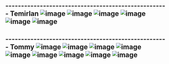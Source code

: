 ---------------------------------------------------- Temirlan
![image](https://user-images.githubusercontent.com/68343687/111901079-062c6b80-8a60-11eb-89fb-b034229a667f.png)
![image](https://user-images.githubusercontent.com/68343687/111901086-0b89b600-8a60-11eb-9dcf-76d1e3a4cfd7.png)
![image](https://user-images.githubusercontent.com/68343687/111901093-12b0c400-8a60-11eb-9760-79abfb9e00b4.png)
![image](https://user-images.githubusercontent.com/68343687/111901097-180e0e80-8a60-11eb-8a7d-c5542c3d4ed7.png)
![image](https://user-images.githubusercontent.com/68343687/111901101-1e03ef80-8a60-11eb-9c38-469a18e16dfa.png)
![image](https://user-images.githubusercontent.com/68343687/111901105-22300d00-8a60-11eb-8faf-88dc2c8a4ad6.png)
------------------------------------------------------------------------
---------------------------------------------------- Tommy
![image](https://user-images.githubusercontent.com/78643530/111818474-678df680-8909-11eb-850b-e80b119f68b2.png)
![image](https://user-images.githubusercontent.com/78643530/111819003-09154800-890a-11eb-915d-cc9e7ba6f080.png)
![image](https://user-images.githubusercontent.com/78643530/111819084-22b68f80-890a-11eb-8189-0d61bec2d45c.png)
![image](https://user-images.githubusercontent.com/78643530/111819135-33670580-890a-11eb-9de6-4f1511795f46.png)
![image](https://user-images.githubusercontent.com/78643530/111819168-3d890400-890a-11eb-8e37-98941a5b8b3d.png)
![image](https://user-images.githubusercontent.com/78643530/111819220-4b3e8980-890a-11eb-820f-6a49faf8bfdc.png)
![image](https://user-images.githubusercontent.com/78643530/111882932-87ddb400-89e2-11eb-9fb3-dea95d08d001.png)
![image](https://user-images.githubusercontent.com/78643530/111877861-7212c380-89cf-11eb-972a-baa9cb1e7c95.png)
![image](https://user-images.githubusercontent.com/78643530/111819271-585b7880-890a-11eb-914a-351cefb6d3be.png)
------------------------------------------------------------------------
